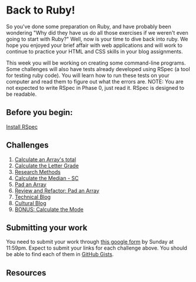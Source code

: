 # Back to Ruby!

So you've done some preparation on Ruby, and have probably been wondering "Why did they have us do all those exercises if we weren't even going to start with Ruby?" Well, now is your time to dive back into ruby. We hope you enjoyed your brief affair with web applications and will work to continue to practice your HTML and CSS skills in your blog assignments. 

This week you will be working on creating some command-line programs. Some challenges will also have tests already developed using RSpec (a tool for testing ruby code). You will learn how to run these tests on your computer and read them to figure out what the errors are. NOTE: You are not expected to write RSpec in Phase 0, just read it. RSpec is designed to be readable. 

## Before you begin:
[Install RSpec](http://code.tutsplus.com/tutorials/ruby-for-newbies-testing-with-rspec--net-21297)


## Challenges
1. [Calculate an Array's total]()
2. [Calculate the Letter Grade]()
3. [Research Methods]()
4. [Calculate the Median - SC]()
5. [Pad an Array]()
6. [Review and Refactor: Pad an Array]()
7. [Technical Blog]()
8. [Cultural Blog]()
9. [BONUS: Calculate the Mode]()


## Submitting your work

You need to submit your work through [this google form]() by Sunday at 11:59pm. Expect to submit your links for each challenge above. You should be able to find each of them in [GitHub Gists](https://gist.github.com).


## Resources
